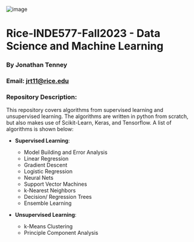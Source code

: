 

![image](root_image.jpeg)

# Rice-INDE577-Fall2023 - Data Science and Machine Learning

### By Jonathan Tenney

### Email: jrt11@rice.edu

### Repository Description: 
This repository covers algorithms from supervised learning and unsupervised learning. The algorithms are written in python from scratch, but also makes use of Scikit-Learn, Keras, and Tensorflow. A list of algorithms is shown below:


- **Supervised Learning**:
    - Model Building and Error Analysis
    - Linear Regression
    - Gradient Descent
    - Logistic Regression
    - Neural Nets
    - Support Vector Machines
    - k-Nearest Neighbors
    - Decision/ Regression Trees
    - Ensemble Learning

- **Unsupervised Learning**:
    - k-Means Clustering
    - Principle Component Analysis